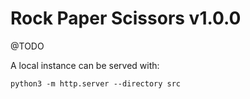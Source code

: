 # Rock Paper Scissors v1.0.0

@TODO

A local instance can be served with:

`python3 -m http.server --directory src`